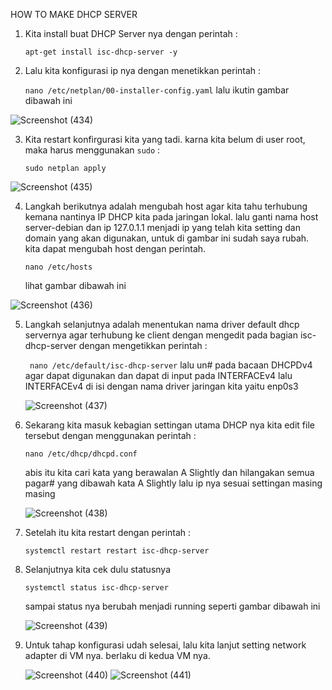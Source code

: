 HOW TO MAKE DHCP SERVER


1. Kita install buat DHCP Server nya dengan perintah :

   ``
   apt-get install isc-dhcp-server -y
   ``

2. Lalu kita konfigurasi ip nya dengan menetikkan perintah :

   ``
   nano /etc/netplan/00-installer-config.yaml
   ``
   lalu ikutin gambar dibawah ini

![Screenshot (434)](https://user-images.githubusercontent.com/118157585/214761212-953dc95b-e3a8-4299-bce8-6da545e0729b.png)


3. Kita restart konfirgurasi kita yang tadi. karna kita belum di user root, maka harus menggunakan
   ``
   sudo
   ``
   :

   ``
   sudo netplan apply
   ``

![Screenshot (435)](https://user-images.githubusercontent.com/118157585/214769683-ca83d201-3baf-4b9c-8105-e292456446fb.png)

4. Langkah berikutnya adalah mengubah host agar kita tahu terhubung kemana nantinya IP DHCP kita pada jaringan lokal.
   lalu ganti nama host server-debian dan ip 127.0.1.1 menjadi ip yang telah kita setting dan domain yang akan digunakan, untuk di gambar ini sudah saya rubah.
   kita dapat mengubah host dengan perintah.
   
   ``
   nano /etc/hosts
   ``
   
   lihat gambar dibawah ini 
   
![Screenshot (436)](https://user-images.githubusercontent.com/118157585/214770250-c970abc8-0da5-4882-94d8-9339ebe52ae9.png)


5. Langkah selanjutnya adalah menentukan nama driver default dhcp servernya agar terhubung ke client dengan mengedit pada bagian isc-dhcp-server dengan mengetikkan perintah :

   `` 
   nano /etc/default/isc-dhcp-server
   ``
   lalu un# pada bacaan DHCPDv4 agar dapat digunakan dan dapat di input pada INTERFACEv4
   lalu INTERFACEv4 di isi dengan nama driver jaringan kita yaitu enp0s3
   
   ![Screenshot (437)](https://user-images.githubusercontent.com/118157585/214771146-eec36e18-0e2e-4169-b8ba-729fa56c176d.png)


6. Sekarang kita masuk kebagian settingan utama DHCP nya
   kita edit file tersebut dengan menggunakan perintah :
   
   ``
   nano /etc/dhcp/dhcpd.conf
   ``
   
   abis itu kita cari kata yang berawalan A Slightly dan hilangakan semua pagar# yang dibawah kata A Slightly
   lalu ip nya sesuai settingan masing masing
   
   ![Screenshot (438)](https://user-images.githubusercontent.com/118157585/214771771-005cedc0-da79-4ce1-9d61-a51d9fd712fc.png)


7. Setelah itu kita restart dengan perintah :
   
   ``
   systemctl restart restart isc-dhcp-server
   ``
   
   
8. Selanjutnya kita cek dulu statusnya
   
   ``
   systemctl status isc-dhcp-server
   ``
   
   sampai status nya berubah menjadi running seperti gambar dibawah ini
   
   ![Screenshot (439)](https://user-images.githubusercontent.com/118157585/214772445-1a99cc52-470e-450f-9374-199f83f3e218.png)


9. Untuk tahap konfigurasi udah selesai, lalu kita lanjut setting network adapter di VM nya. berlaku di kedua VM nya.

   ![Screenshot (440)](https://user-images.githubusercontent.com/118157585/214772697-2ab0286f-e262-45b8-a77a-f789881fd573.png)
   ![Screenshot (441)](https://user-images.githubusercontent.com/118157585/214772704-e17fd9bd-3bc9-4813-8b29-8f6da9594c1d.png)
   
